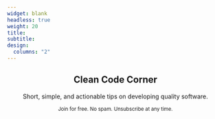 ```yaml
---
widget: blank
headless: true
weight: 20
title:
subtitle:
design:
  columns: "2"
---
```


<div style="text-align: center">
<h2>Clean Code Corner</h2>

Short, simple, and actionable tips on developing quality software.

<script async data-uid="c5699c15a9" src="https://arhohuttunen.ck.page/c5699c15a9/index.js"></script>

<small>Join for free. No spam. Unsubscribe at any time.</small>
</div>
